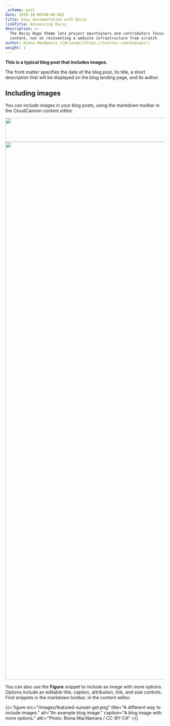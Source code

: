 ```yaml
---
_schema: post
date: 2018-10-06T00:00:00Z
title: Easy documentation with Docsy
linkTitle: Announcing Docsy
description: >-
  The Docsy Hugo theme lets project maintainers and contributors focus on
  content, not on reinventing a website infrastructure from scratch
author: Riona MacNamara ([@rionam](https://twitter.com/bepsays))
weight: 1
---
```

**This is a typical blog post that includes images.**

The front matter specifies the date of the blog post, its title, a short description that will be displayed on the blog landing page, and its author.

## Including images

You can include images in your blog posts, using the markdown toolbar in the CloudCannon content editor.

<img src="/screenshot-2023-05-18-at-12-21-06-pm.png" width="2330" height="76" />

<img src="/featured-sunset-get.png" width="1697" />

You can also use the **Figure** snippet to include an image with more options. Options include an editable title, caption, attribution, link, and size controls. Find snippets in the markdown toolbar, in the content editor.

{{< figure src="/images/featured-sunset-get.png" title="A different way to include images." alt="An example blog image." caption="A blog image with more options." attr="Photo: Riona MacNamara / CC-BY-CA" >}}
